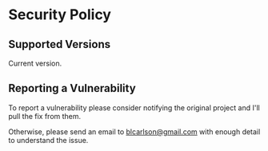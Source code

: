 # Security Policy

## Supported Versions

Current version.

## Reporting a Vulnerability

To report a vulnerability please consider notifying the original project and I'll pull the fix from them.  

Otherwise, please send an email to blcarlson@gmail.com with enough detail to understand the issue.
